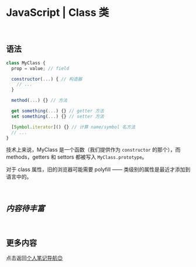 # JavaScript | Class 类

<br>

## 语法

```js
class MyClass {
  prop = value; // field

  constructor(...) { // 构造器
    // ...
  }

  method(...) {} // 方法

  get something(...) {} // getter 方法
  set something(...) {} // setter 方法

  [Symbol.iterator]() {} // 计算 name/symbol 名方法
  // ...
}
```

技术上来说，MyClass 是一个函数（我们提供作为 `constructor` 的那个），而 methods，getters 和 settors 都被写入 `MyClass.prototype`。

对于 class 属性，旧的浏览器可能需要 polyfill —— 类级别的属性是最近才添加到语言中的。

<br>

## *内容待丰富*

<br>

## 更多内容 <!-- omit in toc -->

点击返回[个人笔记导航😊](../README.md)
